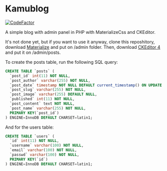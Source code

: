 # Kamublog
[![CodeFactor](https://www.codefactor.io/repository/github/kamuri-chan/kamublog/badge)](https://www.codefactor.io/repository/github/kamuri-chan/kamublog)

A simple blog with admin panel in PHP with MaterializeCss and CKEditor.

It's not done yet, but if you want to use it anyway, clone this reposhitory, download [Materialize](https://materializecss.com/getting-started.html) and put on /admin folder. Then, download [CKEditor 4](https://ckeditor.com/ckeditor-4/download/) and put it on /admin/posts.

To create the posts table, run the following SQL query: 
```sql
CREATE TABLE `posts` (
  `post_id` int(11) NOT NULL,
  `post_author` varchar(255) NOT NULL,
  `post_date` timestamp NOT NULL DEFAULT current_timestamp() ON UPDATE current_timestamp(),
  `post_slug` varchar(255) NOT NULL,
  `post_image` varchar(255) DEFAULT NULL,
  `published` int(11) NOT NULL,
  `post_content` text NOT NULL,
  `post_name` varchar(255) NOT NULL,
  PRIMARY KEY(`post_id`)
) ENGINE=InnoDB DEFAULT CHARSET=latin1;
```
And for the users table:
```sql
CREATE TABLE `users` (
  `id` int(11) NOT NULL,
  `username` varchar(100) NOT NULL,
  `email` varchar(100) NOT NULL,
  `passwd` varchar(100) NOT NULL,
  PRIMARY KEY(`id`)
) ENGINE=InnoDB DEFAULT CHARSET=latin1;
```
